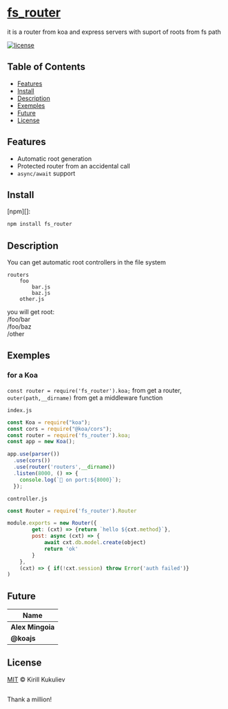 
# [fs_router](https://github.com/keha12345/fs-router)

it is a router from koa and express servers with suport of roots from fs path 

[![license](https://img.shields.io/github/license/koajs/router.svg)](LICENSE)


## Table of Contents

* [Features](#features)
* [Install](#install)
* [Description](#description)
* [Exemples](#exemples)
* [Future](#future)
* [License](#license)


## Features

* Automatic root generation
* Protected router from an accidental call
* `async/await` support

## Install

[npm][]:

```sh
npm install fs_router
```


## Description

You can get automatic root controllers in the file system

```
routers
    foo
        bar.js
        baz.js
    other.js
```
you will get root:  
  /foo/bar  
  /foo/baz  
  /other  


## Exemples

### for a Koa
``const router = require('fs_router').koa;`` from get a router,
``outer(path,__dirname)`` from get a middleware function

``index.js``
```index.js
const Koa = require("koa");
const cors = require("@koa/cors");
const router = require('fs_router').koa;
const app = new Koa();

app.use(parser())
  .use(cors())
  .use(router('routers',__dirname))
  .listen(8000, () => {
    console.log(`🚀 on port:${8000}`);
  });
```

``controller.js``
```controller.js
const Router = require('fs_router').Router

module.exports = new Router({
        get: (cxt) => {return `hello ${cxt.method}`},
        post: async (cxt) => {
            await cxt.db.model.create(object)
            return 'ok'
        }
    },
    (cxt) => { if(!cxt.session) throw Error('auth failed')}
)
```


## Future

| Name             |
| ---------------- |
| **Alex Mingoia** |
| **@koajs**       |


## License

[MIT](LICENSE) © Kirill Kukuliev


##

Thank a million!
